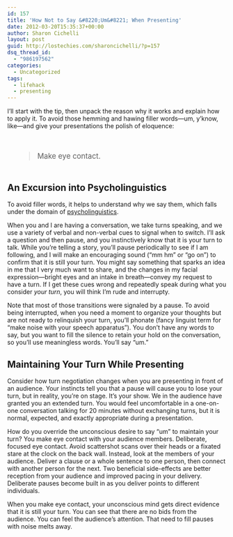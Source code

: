 ```yaml
---
id: 157
title: 'How Not to Say &#8220;Um&#8221; When Presenting'
date: 2012-03-20T15:35:37+00:00
author: Sharon Cichelli
layout: post
guid: http://lostechies.com/sharoncichelli/?p=157
dsq_thread_id:
  - "986197562"
categories:
  - Uncategorized
tags:
  - lifehack
  - presenting
---
```

I&#8217;ll start with the tip, then unpack the reason why it works and explain how to apply it. To avoid those hemming and hawing filler words—um, y&#8217;know, like—and give your presentations the polish of eloquence:

<blockquote style="margin: 3em; font-size: 1.2em;">
  <p>
    Make eye contact.
  </p>
</blockquote>

## An Excursion into Psycholinguistics

To avoid filler words, it helps to understand why we say them, which falls under the domain of [psycholinguistics](http://en.wikipedia.org/wiki/Psycholinguistics).

When you and I are having a conversation, we take turns speaking, and we use a variety of verbal and non-verbal cues to signal when to switch. I&#8217;ll ask a question and then pause, and you instinctively know that it is your turn to talk. While you&#8217;re telling a story, you&#8217;ll pause periodically to see if I am following, and I will make an encouraging sound (&#8220;mm hm&#8221; or &#8220;go on&#8221;) to confirm that it is still your turn. You might say something that sparks an idea in me that I very much want to share, and the changes in my facial expression—bright eyes and an intake in breath—convey my request to have a turn. If I get these cues wrong and repeatedly speak during what you consider _your turn_, you will think I&#8217;m rude and interrupty.

Note that most of those transitions were signaled by a pause. To avoid being interrupted, when you need a moment to organize your thoughts but are not ready to relinquish your turn, you&#8217;ll phonate (fancy linguist term for &#8220;make noise with your speech apparatus&#8221;). You don&#8217;t have any words to say, but you want to fill the silence to retain your hold on the conversation, so you&#8217;ll use meaningless words. You&#8217;ll say &#8220;um.&#8221;

## Maintaining Your Turn While Presenting

Consider how turn negotiation changes when you are presenting in front of an audience. Your instincts tell you that a pause will cause you to lose your turn, but in reality, you&#8217;re on stage. It&#8217;s your show. We in the audience have granted you an extended turn. You would feel uncomfortable in a one-on-one conversation talking for 20 minutes without exchanging turns, but it is normal, expected, and exactly appropriate during a presentation.

How do you override the unconscious desire to say &#8220;um&#8221; to maintain your turn? You make eye contact with your audience members. Deliberate, focused eye contact. Avoid scattershot scans over their heads or a fixated stare at the clock on the back wall. Instead, look at the members of your audience. Deliver a clause or a whole sentence to one person, then connect with another person for the next. Two beneficial side-effects are better reception from your audience and improved pacing in your delivery. Deliberate pauses become built in as you deliver points to different individuals.

When you make eye contact, your unconscious mind gets direct evidence that it is still your turn. You can see that there are no bids from the audience. You can feel the audience&#8217;s attention. That need to fill pauses with noise melts away.